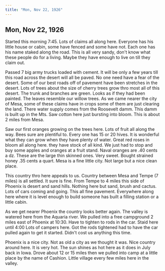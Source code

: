 ```yaml
---  
title: "Mon, Nov 22, 1926"  
---  
```

## Mon, Nov 22, 1926
Started this morning 7:45. Lots of claims all along here. Everyone has his little house or cabin, some have fenced and some have not. Each one has his name staked along the road. This is all very sandy, don't know what these people do for a living. Maybe they have enough to live on till they claim out.

Passed 7 big army trucks loaded with cement. It will be only a few years till this road across the desert will all be paved. No one need have a fear of the desert. Some of our best roads off of pavement have been stretches in the desert. Lots of trees about the size of cherry trees grow thro most all of this desert. The trunk and branches are green. Looks as if they had been painted. The leaves resemble our willow trees. As we came nearer the city of Mesa, some of these claims have in crops some of them are just clearing the land. There water supply comes from the Roosevelt damm. This damm is built up in the Mts. Saw cotton here just bursting into bloom. This is about 2 miles from Mesa. 

Saw our first oranges growing on the trees here. Lots of fruit all along the way. Bees sure are plentiful to. Every one has 15 or 20 hives. It is wonderful what they can grow when they have plenty of water. Great red roses in bloom all along here. they have stock of all kind. We just had to stop and buy some apples and oranges at a fruit stand. Naval oranges are .40 cents a dz. These are the large thin skinned ones. Very sweet. Bought strained honey .35 cents a quart. Mesa is a fine little city. Not large but a nice clean place. 

This country thro here appeals to us. Country between Mesa and Tempe (7 miles) is all settled. It sure is fine. From Tempe to 4 miles this side of Phoenix is desert and sand hills. Nothing here but sand, brush and cactus. Lots of cars coming and going. This all fine pavement. Everywhere along here where it is level enough to build someone has built a filling station or a little cabin.

As we get nearer Phoenix the country looks better again. The valley is watered here from the Aquaria river. We pulled into a free campground 2 miles east of Phoenix at 10:30. Have to tighten to rods in the car. Staid here until 4:00 Lots of campers here. Got the rods tightened had to have the car pulled again to get it started. Didn't cost us anything this time.

Phoenix is a nice city. Not as old a city as we thought it was. Nice country around here. It is very hot. The sun shines as hot here as it does in July back in Iowa. Drove about 12 or 15 miles then we pulled into camp at a little place by the name of Cashion. Little village every few miles here in the valley.

